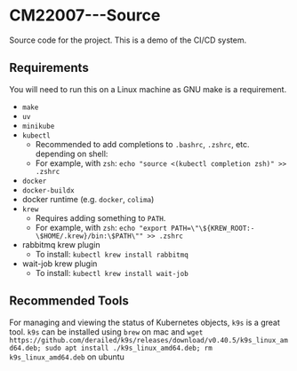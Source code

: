 # CM22007---Source
Source code for the project. This is a demo of the CI/CD system.

## Requirements
You will need to run this on a Linux machine as GNU make is a requirement.
- `make`
- `uv`
- `minikube`
- `kubectl`
    - Recommended to add completions to `.bashrc`, `.zshrc`, etc. depending on shell:
    - For example, with `zsh`: `echo "source <(kubectl completion zsh)" >> .zshrc`
- `docker`
- `docker-buildx`
- docker runtime (e.g. `docker`, `colima`)
- `krew`
    - Requires adding something to `PATH`.
    - For example, with `zsh`: `echo "export PATH=\"\${KREW_ROOT:-\$HOME/.krew}/bin:\$PATH\"" >> .zshrc`
- rabbitmq krew plugin
    - To install: `kubectl krew install rabbitmq`
- wait-job krew plugin
    - To install: `kubectl krew install wait-job`

## Recommended Tools
For managing and viewing the status of Kubernetes objects, `k9s` is a great tool.
`k9s` can be installed using `brew` on mac and `wget https://github.com/derailed/k9s/releases/download/v0.40.5/k9s_linux_amd64.deb; sudo apt install ./k9s_linux_amd64.deb; rm k9s_linux_amd64.deb` on ubuntu
